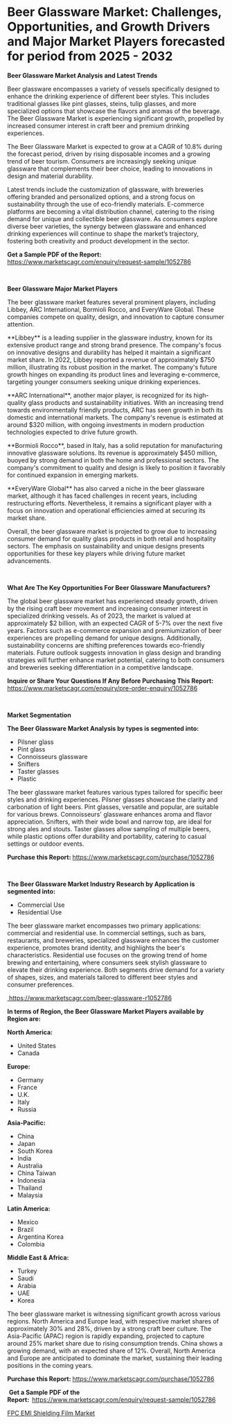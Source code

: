 <p><h1>Beer Glassware Market: Challenges, Opportunities, and Growth Drivers and Major Market Players forecasted for period from 2025 - 2032</h1></p><p><strong>Beer Glassware Market Analysis and Latest Trends</strong></p>
<p><p>Beer glassware encompasses a variety of vessels specifically designed to enhance the drinking experience of different beer styles. This includes traditional glasses like pint glasses, steins, tulip glasses, and more specialized options that showcase the flavors and aromas of the beverage. The Beer Glassware Market is experiencing significant growth, propelled by increased consumer interest in craft beer and premium drinking experiences. </p><p>The Beer Glassware Market is expected to grow at a CAGR of 10.8% during the forecast period, driven by rising disposable incomes and a growing trend of beer tourism. Consumers are increasingly seeking unique glassware that complements their beer choice, leading to innovations in design and material durability.</p><p>Latest trends include the customization of glassware, with breweries offering branded and personalized options, and a strong focus on sustainability through the use of eco-friendly materials. E-commerce platforms are becoming a vital distribution channel, catering to the rising demand for unique and collectible beer glassware. As consumers explore diverse beer varieties, the synergy between glassware and enhanced drinking experiences will continue to shape the market’s trajectory, fostering both creativity and product development in the sector.</p></p>
<p><strong>Get a Sample PDF of the Report:&nbsp;</strong> <a href="https://www.marketscagr.com/enquiry/request-sample/1052786?utm_campaign=3172&utm_medium=2&utm_source=Github&utm_content=ia&utm_term=22032025&utm_id=beer-glassware">https://www.marketscagr.com/enquiry/request-sample/1052786</a></p>
<p>&nbsp;</p>
<p><strong>Beer Glassware Major Market Players</strong></p>
<p><p>The beer glassware market features several prominent players, including Libbey, ARC International, Bormioli Rocco, and EveryWare Global. These companies compete on quality, design, and innovation to capture consumer attention.</p><p>**Libbey** is a leading supplier in the glassware industry, known for its extensive product range and strong brand presence. The company's focus on innovative designs and durability has helped it maintain a significant market share. In 2022, Libbey reported a revenue of approximately $750 million, illustrating its robust position in the market. The company's future growth hinges on expanding its product lines and leveraging e-commerce, targeting younger consumers seeking unique drinking experiences.</p><p>**ARC International**, another major player, is recognized for its high-quality glass products and sustainability initiatives. With an increasing trend towards environmentally friendly products, ARC has seen growth in both its domestic and international markets. The company's revenue is estimated at around $320 million, with ongoing investments in modern production technologies expected to drive future growth.</p><p>**Bormioli Rocco**, based in Italy, has a solid reputation for manufacturing innovative glassware solutions. Its revenue is approximately $450 million, buoyed by strong demand in both the home and professional sectors. The company's commitment to quality and design is likely to position it favorably for continued expansion in emerging markets.</p><p>**EveryWare Global** has also carved a niche in the beer glassware market, although it has faced challenges in recent years, including restructuring efforts. Nevertheless, it remains a significant player with a focus on innovation and operational efficiencies aimed at securing its market share.</p><p>Overall, the beer glassware market is projected to grow due to increasing consumer demand for quality glass products in both retail and hospitality sectors. The emphasis on sustainability and unique designs presents opportunities for these key players while driving future market advancements.</p></p>
<p>&nbsp;</p>
<p><strong>What Are The Key Opportunities For Beer Glassware Manufacturers?</strong></p>
<p><p>The global beer glassware market has experienced steady growth, driven by the rising craft beer movement and increasing consumer interest in specialized drinking vessels. As of 2023, the market is valued at approximately $2 billion, with an expected CAGR of 5-7% over the next five years. Factors such as e-commerce expansion and premiumization of beer experiences are propelling demand for unique designs. Additionally, sustainability concerns are shifting preferences towards eco-friendly materials. Future outlook suggests innovation in glass design and branding strategies will further enhance market potential, catering to both consumers and breweries seeking differentiation in a competitive landscape.</p></p>
<p><strong>Inquire or Share Your Questions If Any Before Purchasing This Report:</strong> <a href="https://www.marketscagr.com/enquiry/pre-order-enquiry/1052786?utm_campaign=3172&utm_medium=2&utm_source=Github&utm_content=ia&utm_term=22032025&utm_id=beer-glassware">https://www.marketscagr.com/enquiry/pre-order-enquiry/1052786</a></p>
<p>&nbsp;</p>
<p><strong>Market Segmentation</strong></p>
<p><strong>The Beer Glassware Market Analysis by types is segmented into:</strong></p>
<p><ul><li>Pilsner glass</li><li>Pint glass</li><li>Connoisseurs glassware</li><li>Snifters</li><li>Taster glasses</li><li>Plastic</li></ul></p>
<p><p>The beer glassware market features various types tailored for specific beer styles and drinking experiences. Pilsner glasses showcase the clarity and carbonation of light beers. Pint glasses, versatile and popular, are suitable for various brews. Connoisseurs' glassware enhances aroma and flavor appreciation. Snifters, with their wide bowl and narrow top, are ideal for strong ales and stouts. Taster glasses allow sampling of multiple beers, while plastic options offer durability and portability, catering to casual settings or outdoor events.</p></p>
<p><strong>Purchase this Report:&nbsp;</strong><a href="https://www.marketscagr.com/purchase/1052786?utm_campaign=3172&utm_medium=2&utm_source=Github&utm_content=ia&utm_term=22032025&utm_id=beer-glassware">https://www.marketscagr.com/purchase/1052786</a></p>
<p>&nbsp;</p>
<p><strong>The Beer Glassware Market Industry Research by Application is segmented into:</strong></p>
<p><ul><li>Commercial Use</li><li>Residential Use</li></ul></p>
<p><p>The beer glassware market encompasses two primary applications: commercial and residential use. In commercial settings, such as bars, restaurants, and breweries, specialized glassware enhances the customer experience, promotes brand identity, and highlights the beer's characteristics. Residential use focuses on the growing trend of home brewing and entertaining, where consumers seek stylish glassware to elevate their drinking experience. Both segments drive demand for a variety of shapes, sizes, and materials tailored to different beer styles and consumer preferences.</p></p>
<p><a href="https://www.marketscagr.com/beer-glassware-r1052786?utm_campaign=3172&utm_medium=2&utm_source=Github&utm_content=ia&utm_term=22032025&utm_id=beer-glassware">&nbsp;https://www.marketscagr.com/beer-glassware-r1052786</a></p>
<p><strong>In terms of Region, the Beer Glassware Market Players available by Region are:</strong></p>
<p>
    <p> <strong> North America: </strong>
        <ul>
            <li>United States</li>
            <li>Canada</li>
        </ul>
        </p> 
    <p> <strong> Europe: </strong>
        <ul>
            <li>Germany</li>
            <li>France</li>
            <li>U.K.</li>
            <li>Italy</li>
            <li>Russia</li>
        </ul>
        </p> 
    <p> <strong> Asia-Pacific: </strong>
        <ul>
            <li>China</li>
            <li>Japan</li>
            <li>South Korea</li>
            <li>India</li>
            <li>Australia</li>
            <li>China Taiwan</li>
            <li>Indonesia</li>
            <li>Thailand</li>
            <li>Malaysia</li>
        </ul>
        </p> 
    <p> <strong> Latin America: </strong>
        <ul>
            <li>Mexico</li>
            <li>Brazil</li>
            <li>Argentina Korea</li>
            <li>Colombia</li>
        </ul>
        </p> 
    <p> <strong> Middle East & Africa: </strong>
        <ul>
            <li>Turkey</li>
            <li>Saudi</li>
            <li>Arabia</li>
            <li>UAE</li>
            <li>Korea</li>
        </ul>
    </p>
    </p>
<p><p>The beer glassware market is witnessing significant growth across various regions. North America and Europe lead, with respective market shares of approximately 30% and 28%, driven by a strong craft beer culture. The Asia-Pacific (APAC) region is rapidly expanding, projected to capture around 25% market share due to rising consumption trends. China shows a growing demand, with an expected share of 12%. Overall, North America and Europe are anticipated to dominate the market, sustaining their leading positions in the coming years.</p></p>
<p><strong>Purchase this Report: </strong><a href="https://www.marketscagr.com/purchase/1052786?utm_campaign=3172&utm_medium=2&utm_source=Github&utm_content=ia&utm_term=22032025&utm_id=beer-glassware">https://www.marketscagr.com/purchase/1052786</a></p>
<p>&nbsp;<strong>Get a Sample PDF of the Report:&nbsp;&nbsp;</strong><a href="https://www.marketscagr.com/enquiry/request-sample/1052786?utm_campaign=3172&utm_medium=2&utm_source=Github&utm_content=ia&utm_term=22032025&utm_id=beer-glassware">https://www.marketscagr.com/enquiry/request-sample/1052786</a></p>
<p><strong></strong></p>
<p><p><a href="https://github.com/chkrselia/Market-Research-Report-List-1/blob/main/fpc-emi-shielding-film-market.md?utm_campaign=3172&utm_medium=2&utm_source=Github&utm_content=ia&utm_term=22032025&utm_id=beer-glassware">FPC EMI Shielding Film Market</a></p></p>